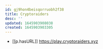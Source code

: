 ```yaml
---
id: gj9hon4beisqorruobh2f38
title: Cryptoraiders
desc: ''
updated: 1645903908038
created: 1645903903305
---
```


- [[p.hasURL]] https://play.cryptoraiders.xyz
